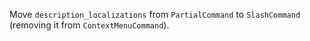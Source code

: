 Move `description_localizations` from `PartialCommand` to `SlashCommand` (removing it from `ContextMenuCommand`).